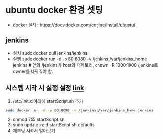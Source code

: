 # ubuntu docker 환경 셋팅

* docker 설치 : https://docs.docker.com/engine/install/ubuntu/

## jenkins
* 설치
sudo docker pull jenkins/jenkins
* 실행
sudo docker run -d -p 80:8080 -v /jenkins:/var/jenkins_home jenkins # 앞의 /jenkins가 host의 디렉토리, chown -R 1000:1000 /jenkins로 owner를 바꿔줘야 함.


## 시스템 시작 시 실행 설정 [link](https://eunseok.tistory.com/entry/Startup-script-Booting%EC%8B%9C-Start%ED%95%98%EB%8A%94-script%EC%B6%94%EA%B0%80-%EB%B0%A9%EB%B2%95)
1. /etc/init.d 아래에 startScript.sh 추가
  ```sh
  sudo docker run -d -p 80:8080 -v /jenkins:/var/jenkins_home jenkins
  ```
2. chmod 755 startScript.sh
3. sudo update-rc.d startScript.sh defaults
4. 재부팅 시켜서 알아보기
